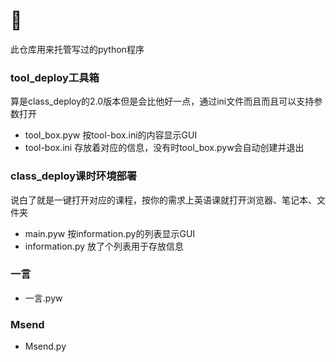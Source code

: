 # 🐇

此仓库用来托管写过的python程序

### tool_deploy工具箱

算是class_deploy的2.0版本但是会比他好一点，通过ini文件而且而且可以支持参数打开

* tool_box.pyw 按tool-box.ini的内容显示GUI
* tool-box.ini 存放着对应的信息，没有时tool_box.pyw会自动创建并退出

### class_deploy课时环境部署

说白了就是一键打开对应的课程，按你的需求上英语课就打开浏览器、笔记本、文件夹

* main.pyw 按information.py的列表显示GUI
* information.py 放了个列表用于存放信息

### 一言

* 一言.pyw

### Msend

* Msend.py